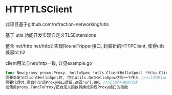 # HTTPTLSClient

此项目基于github.com/refraction-networking/utls

基于 utls 功能开发实现自定义TLSExtensions

整合 net/http net/http2 实现RoundTripper接口, 封装新的HTTPClient, 使得utls兼容h1,h2

client用法与net/http一致, 详见example.go

```go
func New(proxy proxy.Proxy, helloSpec *utls.ClientHelloSpec) *http.Client{}
需要自定义ClientHelloSpec时, 可见utils.GetHelloSpec仿照一个传入 //nil则默认useragent类型
需要代理时,需自行实现Proxy接口逻辑,返回*url.URL //nil则不使用代理
或使用proxy.FuncToProxy把自定义函数转换成实现Proxy接口的函数
```





